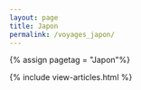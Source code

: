 ```yaml
---
layout: page
title: Japon
permalink: /voyages_japon/
---
```


{% assign pagetag = "Japon"%}

{% include view-articles.html %}
